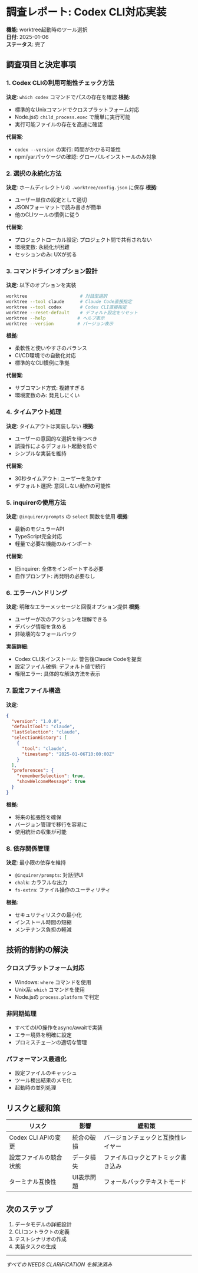 # 調査レポート: Codex CLI対応実装

**機能**: worktree起動時のツール選択  
**日付**: 2025-01-06  
**ステータス**: 完了

## 調査項目と決定事項

### 1. Codex CLIの利用可能性チェック方法

**決定**: `which codex` コマンドでパスの存在を確認
**根拠**: 
- 標準的なUnixコマンドでクロスプラットフォーム対応
- Node.jsの `child_process.exec` で簡単に実行可能
- 実行可能ファイルの存在を高速に確認

**代替案**:
- `codex --version` の実行: 時間がかかる可能性
- npm/yarパッケージの確認: グローバルインストールのみ対象

### 2. 選択の永続化方法

**決定**: ホームディレクトリの `.worktree/config.json` に保存
**根拠**:
- ユーザー単位の設定として適切
- JSONフォーマットで読み書きが簡単
- 他のCLIツールの慣例に従う

**代替案**:
- プロジェクトローカル設定: プロジェクト間で共有されない
- 環境変数: 永続化が困難
- セッションのみ: UXが劣る

### 3. コマンドラインオプション設計

**決定**: 以下のオプションを実装
```bash
worktree                    # 対話型選択
worktree --tool claude      # Claude Code直接指定
worktree --tool codex       # Codex CLI直接指定
worktree --reset-default    # デフォルト設定をリセット
worktree --help            # ヘルプ表示
worktree --version         # バージョン表示
```

**根拠**:
- 柔軟性と使いやすさのバランス
- CI/CD環境での自動化対応
- 標準的なCLI慣例に準拠

**代替案**:
- サブコマンド方式: 複雑すぎる
- 環境変数のみ: 発見しにくい

### 4. タイムアウト処理

**決定**: タイムアウトは実装しない
**根拠**:
- ユーザーの意図的な選択を待つべき
- 誤操作によるデフォルト起動を防ぐ
- シンプルな実装を維持

**代替案**:
- 30秒タイムアウト: ユーザーを急かす
- デフォルト選択: 意図しない動作の可能性

### 5. inquirerの使用方法

**決定**: `@inquirer/prompts` の `select` 関数を使用
**根拠**:
- 最新のモジュラーAPI
- TypeScript完全対応
- 軽量で必要な機能のみインポート

**代替案**:
- 旧inquirer: 全体をインポートする必要
- 自作プロンプト: 再発明の必要なし

### 6. エラーハンドリング

**決定**: 明確なエラーメッセージと回復オプション提供
**根拠**:
- ユーザーが次のアクションを理解できる
- デバッグ情報を含める
- 非破壊的なフォールバック

**実装詳細**:
- Codex CLI未インストール: 警告後Claude Codeを提案
- 設定ファイル破損: デフォルト値で続行
- 権限エラー: 具体的な解決方法を表示

### 7. 設定ファイル構造

**決定**: 
```json
{
  "version": "1.0.0",
  "defaultTool": "claude",
  "lastSelection": "claude",
  "selectionHistory": [
    {
      "tool": "claude",
      "timestamp": "2025-01-06T10:00:00Z"
    }
  ],
  "preferences": {
    "rememberSelection": true,
    "showWelcomeMessage": true
  }
}
```

**根拠**:
- 将来の拡張性を確保
- バージョン管理で移行を容易に
- 使用統計の収集が可能

### 8. 依存関係管理

**決定**: 最小限の依存を維持
- `@inquirer/prompts`: 対話型UI
- `chalk`: カラフルな出力
- `fs-extra`: ファイル操作のユーティリティ

**根拠**:
- セキュリティリスクの最小化
- インストール時間の短縮
- メンテナンス負担の軽減

## 技術的制約の解決

### クロスプラットフォーム対応
- Windows: `where` コマンドを使用
- Unix系: `which` コマンドを使用
- Node.jsの `process.platform` で判定

### 非同期処理
- すべてのI/O操作をasync/awaitで実装
- エラー境界を明確に設定
- プロミスチェーンの適切な管理

### パフォーマンス最適化
- 設定ファイルのキャッシュ
- ツール検出結果のメモ化
- 起動時の並列処理

## リスクと緩和策

| リスク | 影響 | 緩和策 |
|--------|------|--------|
| Codex CLI APIの変更 | 統合の破損 | バージョンチェックと互換性レイヤー |
| 設定ファイルの競合状態 | データ損失 | ファイルロックとアトミック書き込み |
| ターミナル互換性 | UI表示問題 | フォールバックテキストモード |

## 次のステップ

1. データモデルの詳細設計
2. CLIコントラクトの定義
3. テストシナリオの作成
4. 実装タスクの生成

---
*すべての NEEDS CLARIFICATION を解決済み*